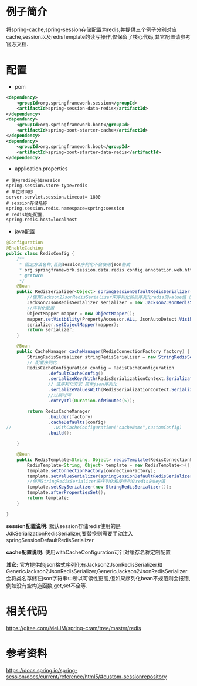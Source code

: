 # 例子简介
将spring-cache,spring-session存储配置为redis,并提供三个例子分别对应cache,session以及redisTemplate的读写操作,仅保留了核心代码,其它配置请参考官方文档.

# 配置
* pom
``` xml
<dependency>
    <groupId>org.springframework.session</groupId>
    <artifactId>spring-session-data-redis</artifactId>
</dependency>
<dependency>
    <groupId>org.springframework.boot</groupId>
    <artifactId>spring-boot-starter-cache</artifactId>
</dependency>
<dependency>
    <groupId>org.springframework.boot</groupId>
    <artifactId>spring-boot-starter-data-redis</artifactId>
</dependency>
```
* application.properties
```
# 使用redis存储session
spring.session.store-type=redis
# 单位时间秒
server.servlet.session.timeout= 1800
# session存储名称
spring.session.redis.namespace=spring:session
# redis地址配置,
spring.redis.host=localhost
```
* java配置
``` java
@Configuration
@EnableCaching
public class RedisConfig {
    /**
     * 固定方法名称,否则session序列化不会使用json格式
     * org.springframework.session.data.redis.config.annotation.web.http.RedisHttpSessionConfiguration#setDefaultRedisSerializer(org.springframework.data.redis.serializer.RedisSerializer)
     * @return
     */
    @Bean
    public RedisSerializer<Object> springSessionDefaultRedisSerializer() {
        //使用Jackson2JsonRedisSerializer来序列化和反序列化redis的value值（默认使用JDK的序列化方式）
        Jackson2JsonRedisSerializer serializer = new Jackson2JsonRedisSerializer(Object.class);
        //序列化配置
        ObjectMapper mapper = new ObjectMapper();
        mapper.setVisibility(PropertyAccessor.ALL, JsonAutoDetect.Visibility.ANY);
        serializer.setObjectMapper(mapper);
        return serializer;
    }

    @Bean
    public CacheManager cacheManager(RedisConnectionFactory factory) {
        StringRedisSerializer stringRedisSerializer = new StringRedisSerializer();
        // 配置序列化
        RedisCacheConfiguration config = RedisCacheConfiguration
                .defaultCacheConfig()
                .serializeKeysWith(RedisSerializationContext.SerializationPair.fromSerializer(stringRedisSerializer))
                // 值序列化方式 简单json序列化
                .serializeValuesWith(RedisSerializationContext.SerializationPair.fromSerializer(springSessionDefaultRedisSerializer()))
                //过期时间
                .entryTtl(Duration.ofMinutes(5));

        return RedisCacheManager
                .builder(factory)
                .cacheDefaults(config)
//                .withCacheConfiguration("cacheName",customConfig)
                .build();

    }

    @Bean
    public RedisTemplate<String, Object> redisTemplate(RedisConnectionFactory connectionFactory) {
        RedisTemplate<String, Object> template = new RedisTemplate<>();
        template.setConnectionFactory(connectionFactory);
        template.setValueSerializer(springSessionDefaultRedisSerializer());
        //使用StringRedisSerializer来序列化和反序列化redis的key值
        template.setKeySerializer(new StringRedisSerializer());
        template.afterPropertiesSet();
        return template;
    }

}
```
**session配置说明:** 默认session存储redis使用的是JdkSerializationRedisSerializer,要替换则需要手动注入springSessionDefaultRedisSerializer

**cache配置说明:** 使用withCacheConfiguration可针对缓存名称定制配置

**其它:** 官方提供的json格式序列化有Jackson2JsonRedisSerializer和GenericJackson2JsonRedisSerializer,GenericJackson2JsonRedisSerializer会将类名存储在json字符串中所以可读性更高,但如果序列化bean不规范则会报错,例如没有空构造函数,get,set不全等.

# 相关代码
https://gitee.com/MeiJM/spring-cram/tree/master/redis

# 参考资料
https://docs.spring.io/spring-session/docs/current/reference/html5/#custom-sessionrepository
